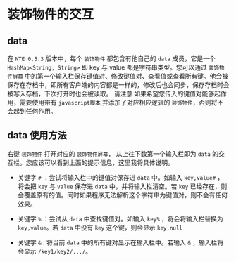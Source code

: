# 装饰物件的交互

## data

在 `NTE 0.5.3` 版本中，每个 `装饰物件` 都包含有他自己的 `data` 成员，它是一个 `HashMap<String, String>` 即 key 与 value 都是字符串类型。您可以通过 `装饰物件屏幕` 中的第一个输入栏保存键值对、修改键值对、查看值或查看所有键。他会被保存在存档中，即所有客户端的内容都是一样的，修改后也会同步，保存存档时会被写入存档，下次打开时也会被读取。
请注意 如果希望您传入的键值对能够起作用，需要使用带有 `javascript脚本` 并添加了对应相应逻辑的 `装饰物件`，否则将不会起到任何作用。

## data 使用方法

右键 `装饰物件` 打开对应的 `装饰物件屏幕`， 从上往下数第一个输入栏即为 `data` 的交互栏。您应该可以看到上面的提示信息，这里我将具体说明。

- 关键字 `#` ：尝试将输入栏中的键值对保存进 `data` 中。如输入 `key,value#` ，将会把 `key` 与 `value` 保存进 `data` 中，并将输入栏清空。若 `key` 已经存在，则会覆盖原有的值。同时如果程序无法解析这个字符串为键值对，则不会有任何效果。

- 关键字 `%` ：尝试从 `data` 中查找键值对。如输入 `key%` ，将会将输入栏替换为 `key,value`。若 `data` 中没有 `key` 这个键，则会显示 `key,null`

- 关键字 `&` : 将当前 `data` 中的所有键对显示在输入栏中。若输入 `&` ，输入栏将会显示 `/key1/key2/.../`。